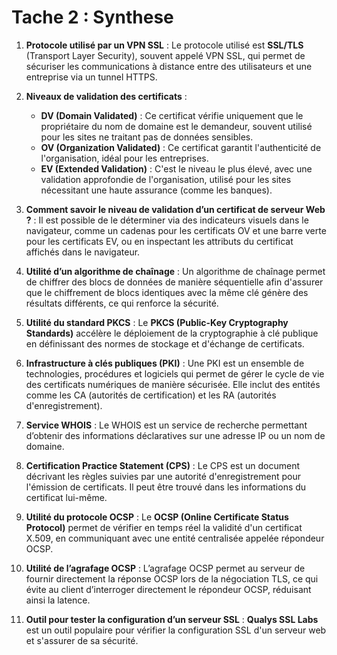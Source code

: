 # Tache 2 : Synthese

1. **Protocole utilisé par un VPN SSL** :
   Le protocole utilisé est **SSL/TLS** (Transport Layer Security), souvent appelé VPN SSL, qui permet de sécuriser les communications à distance entre des utilisateurs et une entreprise via un tunnel HTTPS.

2. **Niveaux de validation des certificats** :
   - **DV (Domain Validated)** : Ce certificat vérifie uniquement que le propriétaire du nom de domaine est le demandeur, souvent utilisé pour les sites ne traitant pas de données sensibles.
   - **OV (Organization Validated)** : Ce certificat garantit l'authenticité de l'organisation, idéal pour les entreprises.
   - **EV (Extended Validation)** : C'est le niveau le plus élevé, avec une validation approfondie de l'organisation, utilisé pour les sites nécessitant une haute assurance (comme les banques).

3. **Comment savoir le niveau de validation d’un certificat de serveur Web ?** :
   Il est possible de le déterminer via des indicateurs visuels dans le navigateur, comme un cadenas pour les certificats OV et une barre verte pour les certificats EV, ou en inspectant les attributs du certificat affichés dans le navigateur.

4. **Utilité d’un algorithme de chaînage** :
   Un algorithme de chaînage permet de chiffrer des blocs de données de manière séquentielle afin d'assurer que le chiffrement de blocs identiques avec la même clé génère des résultats différents, ce qui renforce la sécurité.

5. **Utilité du standard PKCS** :
   Le **PKCS (Public-Key Cryptography Standards)** accélère le déploiement de la cryptographie à clé publique en définissant des normes de stockage et d'échange de certificats.

6. **Infrastructure à clés publiques (PKI)** :
   Une PKI est un ensemble de technologies, procédures et logiciels qui permet de gérer le cycle de vie des certificats numériques de manière sécurisée. Elle inclut des entités comme les CA (autorités de certification) et les RA (autorités d'enregistrement).

7. **Service WHOIS** :
   Le WHOIS est un service de recherche permettant d’obtenir des informations déclaratives sur une adresse IP ou un nom de domaine.

8. **Certification Practice Statement (CPS)** :
   Le CPS est un document décrivant les règles suivies par une autorité d'enregistrement pour l'émission de certificats. Il peut être trouvé dans les informations du certificat lui-même.

9. **Utilité du protocole OCSP** :
   Le **OCSP (Online Certificate Status Protocol)** permet de vérifier en temps réel la validité d'un certificat X.509, en communiquant avec une entité centralisée appelée répondeur OCSP.

10. **Utilité de l’agrafage OCSP** :
    L’agrafage OCSP permet au serveur de fournir directement la réponse OCSP lors de la négociation TLS, ce qui évite au client d’interroger directement le répondeur OCSP, réduisant ainsi la latence.

11. **Outil pour tester la configuration d’un serveur SSL** :
    **Qualys SSL Labs** est un outil populaire pour vérifier la configuration SSL d'un serveur web et s'assurer de sa sécurité.